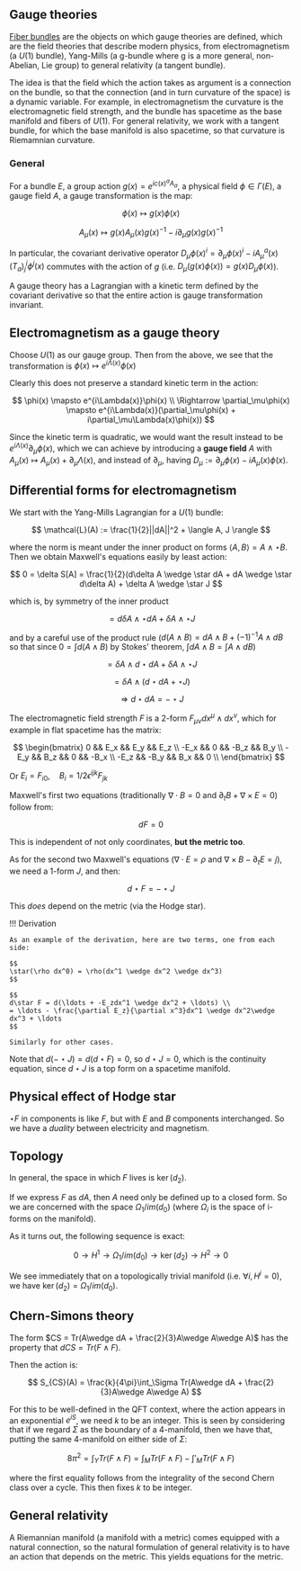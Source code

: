 
## Gauge theories

[Fiber bundles](../maths/topology.md) are the objects on which gauge theories are defined, which are the field theories that describe modern physics, from electromagnetism (a $U(1)$ bundle), Yang-Mills (a g-bundle where g is a more general, non-Abelian, Lie group) to general relativity (a tangent bundle).

The idea is that the field which the action takes as argument is a connection on the bundle, so that the connection (and in turn curvature of the space) is a dynamic variable. For example, in electromagnetism the curvature is the electromagnetic field strength, and the bundle has spacetime as the base manifold and fibers of $U(1)$. For general relativity, we work with a tangent bundle, for which the base manifold is also spacetime, so that curvature is Riemamnian curvature.

### General

For a bundle $E$, a group action $g(x) = e^{ic(x)^aA_a}$, a physical field $\phi \in \Gamma(E)$, a gauge field $A$, a gauge transformation is the map:

$$
\phi(x) \mapsto g(x)\phi(x)
$$

$$
A_\mu(x) \mapsto g(x)A_\mu(x)g(x)^{-1} - i\partial_\mu g(x)g(x)^{-1}
$$

In particular, the covariant derivative operator $D_\mu\phi(x)^i = \partial_\mu\phi(x)^i -iA^a_\mu(x)(T_a)^i_j\phi^j(x)$ commutes with the action of $g$ (i.e. $D_\mu(g(x)\phi(x))= g(x)D_\mu\phi(x)$).

A gauge theory has a Lagrangian with a kinetic term defined by the covariant derivative so that the entire action is gauge transformation invariant.

## Electromagnetism as a gauge theory

Choose $U(1)$ as our gauge group. Then from the above, we see that the transformation is $\phi(x)\mapsto e^{i\Lambda(x)}\phi(x)$


Clearly this does not preserve a standard kinetic term in the action:

$$
\phi(x) \mapsto e^{i\Lambda(x)}\phi(x)
\\ \Rightarrow \partial_\mu\phi(x) \mapsto e^{i\Lambda(x)}(\partial_\mu\phi(x) + i\partial_\mu\Lambda(x)\phi(x))
$$

Since the kinetic term is quadratic, we would want the result instead to be $e^{i\Lambda(x)}\partial_\mu\phi(x)$, which we can achieve by introducing a **gauge field** $A$ with $A_\mu(x) \mapsto A_\mu(x) + \partial_\mu\Lambda(x)$, and instead of $\partial_\mu$, having $D_\mu := \partial_\mu\phi(x)-iA_\mu(x)\phi(x)$.


## Differential forms for electromagnetism

We start with the Yang-Mills Lagrangian for a $U(1)$ bundle:

$$
\mathcal{L}(A) := \frac{1}{2}||dA||^2 + \langle A,  J \rangle
$$

where the norm is meant under the inner product on forms $\langle A, B \rangle = A \wedge \star B$. Then we obtain Maxwell's equations easily by least action:

$$
0 = \delta S[A] = \frac{1}{2}(d\delta A \wedge \star dA + dA \wedge \star d\delta A) + \delta A \wedge \star J
$$

which is, by symmetry of the inner product

$$
= d\delta A \wedge \star dA  + \delta A \wedge \star J
$$

and by a careful use of the product rule ($d(A\wedge B) = dA \wedge B + (-1)^{-1} A \wedge dB$ so that since  $0 = \int d (A \wedge B)$ by Stokes' theorem, $\int dA \wedge B = \int A \wedge dB$)

$$
= \delta A \wedge d\star dA + \delta A \wedge \star J
$$

$$
= \delta A \wedge (d\star dA + \star J)
$$

$$
\Rightarrow d\star dA = - \star J
$$


The electromagnetic field strength $F$ is a 2-form $F_{\mu\nu}dx^\mu \wedge dx^\nu$, which for example in flat spacetime has the matrix:

$$
\begin{bmatrix}
0 && E_x && E_y && E_z \\
-E_x && 0 && -B_z && B_y \\
-E_y && B_z && 0 && -B_x \\
-E_z && -B_y && B_x && 0 \\
\end{bmatrix}
$$

Or $E_i = F_{i0}, \quad B_i = 1/2\epsilon^{ijk} F_{jk}$

Maxwell's first two equations (traditionally $\nabla \cdot B = 0$ and $\partial_t B + \nabla\times E = 0$) follow from:

$$
dF = 0
$$

This is independent of not only coordinates, **but the metric too**.

As for the second two Maxwell's equations ($\nabla\cdot E = \rho$ and $\nabla\times B -\partial_t E = j$), we need a 1-form $J$, and then:

$$
d \star F = -\star J
$$

This *does* depend on the metric (via the Hodge star).

!!! Derivation

	As an example of the derivation, here are two terms, one from each side:

	$$
	\star(\rho dx^0) = \rho(dx^1 \wedge dx^2 \wedge dx^3)
	$$
	
	$$
	d\star F = d(\ldots + -E_zdx^1 \wedge dx^2 + \ldots) \\
	= \ldots - \frac{\partial E_z}{\partial x^3}dx^1 \wedge dx^2\wedge dx^3 + \ldots
	$$
	
	Similarly for other cases.

Note that $d(-\star J) = d(d \star F) = 0$, so $d\star J=0$, which is the continuity equation, since $d\star J$ is a top form on a spacetime manifold.

## Physical effect of Hodge star 

$\star F$ in components is like $F$, but with $E$ and $B$ components interchanged. So we have a *duality* between electricity and magnetism.

## Topology

In general, the space in which $F$ lives is $\ker(d_2)$.

If we express $F$ as $dA$, then $A$ need only be defined up to a closed form. So we are concerned with the space $\Omega_1 / im(d_0)$  (where $\Omega_i$ is the space of i-forms on the manifold).


As it turns out, the following sequence is exact:

$$
0 \to H^1 \to \Omega_1 / im(d_0) \to \ker(d_2) \to H^2 \to 0
$$

We see immediately that on a topologically trivial manifold (i.e. $\forall i, H^i = 0$), we have $\ker(d_2) = \Omega_1 / im(d_0)$.

## Chern-Simons theory

The form $CS = Tr(A\wedge dA + \frac{2}{3}A\wedge A\wedge A)$ has the property that $dCS = Tr(F\wedge F)$.

Then the action is:

$$
S_{CS}(A) = \frac{k}{4\pi}\int_\Sigma Tr(A\wedge dA + \frac{2}{3}A\wedge A\wedge A)
$$

For this to be well-defined in the QFT context, where the action appears in an exponential $e^{iS}$, we need $k$ to be an integer. This is seen by considering that if we regard $\Sigma$ as the boundary of a 4-manifold, then we have that, putting the same 4-manifold on either side of $\Sigma$: 

$$8\pi^2 = \int_Y Tr(F\wedge F) = \int_M Tr(F\wedge F) - \int'_M Tr(F\wedge F)$$

where the first equality follows from the integrality of the second Chern class over a cycle. This then fixes $k$ to be integer.

## General relativity

A Riemannian manifold (a manifold with a metric) comes equipped with a natural connection, so the natural formulation of general relativity is to have an action that depends on the metric. This yields equations for the metric. 

